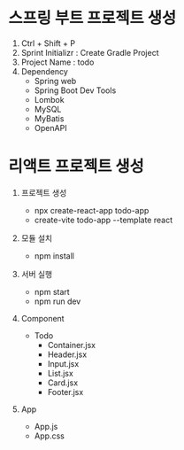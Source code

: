 # 스프링 부트 프로젝트 생성
1. Ctrl + Shift + P
2. Sprint Initializr : Create Gradle Project
3. Project Name : todo
4. Dependency
    - Spring web
    - Spring Boot Dev Tools
    - Lombok
    - MySQL
    - MyBatis
    - OpenAPI

# 리액트 프로젝트 생성
1. 프로젝트 생성
    - npx create-react-app todo-app
    - create-vite todo-app --template react

2. 모듈 설치
    - npm install

3. 서버 실행
    - npm start
    - npm run dev

4. Component
    - Todo
        - Container.jsx
        - Header.jsx
        - Input.jsx
        - List.jsx
        - Card.jsx
        - Footer.jsx

5. App
    - App.js
    - App.css
